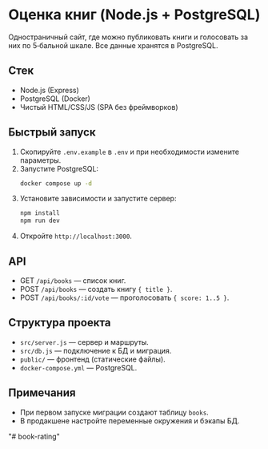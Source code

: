 # Оценка книг (Node.js + PostgreSQL)

Одностраничный сайт, где можно публиковать книги и голосовать за них по 5‑бальной шкале. Все данные хранятся в PostgreSQL.

## Стек
- Node.js (Express)
- PostgreSQL (Docker)
- Чистый HTML/CSS/JS (SPA без фреймворков)

## Быстрый запуск
1. Скопируйте `.env.example` в `.env` и при необходимости измените параметры.
2. Запустите PostgreSQL:
   ```bash
   docker compose up -d
   ```
3. Установите зависимости и запустите сервер:
   ```bash
   npm install
   npm run dev
   ```
4. Откройте `http://localhost:3000`.

## API
- GET `/api/books` — список книг.
- POST `/api/books` — создать книгу `{ title }`.
- POST `/api/books/:id/vote` — проголосовать `{ score: 1..5 }`.

## Структура проекта
- `src/server.js` — сервер и маршруты.
- `src/db.js` — подключение к БД и миграция.
- `public/` — фронтенд (статические файлы).
- `docker-compose.yml` — PostgreSQL.

## Примечания
- При первом запуске миграции создают таблицу `books`.
- В продакшене настройте переменные окружения и бэкапы БД.

"# book-rating" 

